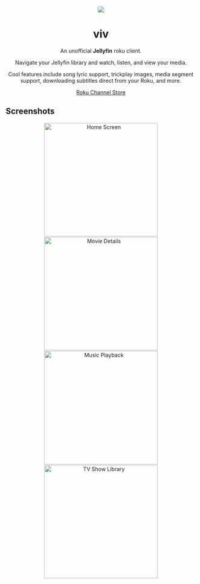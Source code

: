 <p align="center"><img src="https://raw.githubusercontent.com/1hitsong/viv/master/images/channel-poster_fhd.jpg" style="border: 1px solid #eee; border-radius: 4px" /></p>

<h1 align="center">viv</h1>
<p align="center">An unofficial <strong>Jellyfin</strong> roku client.</p>
<p align="center">Navigate your Jellyfin library and watch, listen, and view your media.</p>
<p align="center">Cool features include song lyric support, trickplay images, media segment support, downloading subtitles direct from your Roku, and more.</p>
<p align="center"><a href="https://channelstore.roku.com/details/80d6198927c29fe1a562d4400a712c63/viv">Roku Channel Store</a></p>

<h2>Screenshots</h2>
<p align="center">
<a href="https://raw.githubusercontent.com/1hitsong/viv/master/screenshots/home.jpg" title="Home Screen"><img src="https://raw.githubusercontent.com/1hitsong/viv/master/screenshots/home.jpg" style="border: 1px solid #eee;" width="300" alt="Home Screen" /></a>
<a href="https://raw.githubusercontent.com/1hitsong/viv/master/screenshots/movieDetails.jpg" title="Movie Details"><img src="https://raw.githubusercontent.com/1hitsong/viv/master/screenshots/movieDetails.jpg" style="border: 1px solid #eee;" width="300" alt="Movie Details" /></a>
<a href="https://raw.githubusercontent.com/1hitsong/viv/master/screenshots/musicPlayback.jpg" title="Music Playback"><img src="https://raw.githubusercontent.com/1hitsong/viv/master/screenshots/musicPlayback.jpg" style="border: 1px solid #eee;" width="300" alt="Music Playback" /></a>
<a href="https://raw.githubusercontent.com/1hitsong/viv/master/screenshots/tvLibrary.jpg" title="TV Show Library"><img src="https://raw.githubusercontent.com/1hitsong/viv/master/screenshots/tvLibrary.jpg" style="border: 1px solid #eee;" width="300" alt="TV Show Library" /></a>
</p>

